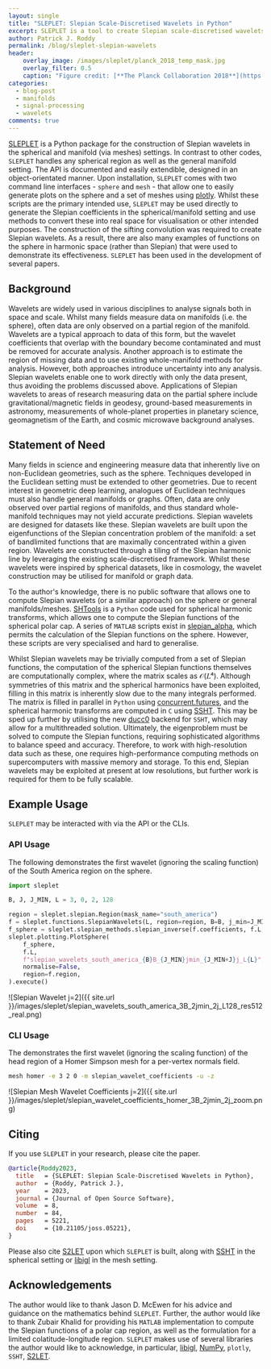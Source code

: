 ```yaml
---
layout: single
title: "SLEPLET: Slepian Scale-Discretised Wavelets in Python"
excerpt: SLEPLET is a tool to create Slepian scale-discretised wavelets that has recently passed the PyOpenSci review.
author: Patrick J. Roddy
permalink: /blog/sleplet-slepian-wavelets
header:
    overlay_image: /images/sleplet/planck_2018_temp_mask.jpg
    overlay_filter: 0.5
    caption: "Figure credit: [**The Planck Collaboration 2018**](https://www.aanda.org/articles/aa/full_html/2020/09/aa33881-18/F38.html)"
categories:
  - blog-post
  - manifolds
  - signal-processing
  - wavelets
comments: true
---
```


[SLEPLET](https://github.com/astro-informatics/sleplet) is a Python package for
the construction of Slepian wavelets in the spherical and manifold (via meshes)
settings. In contrast to other codes, `SLEPLET` handles any spherical region as
well as the general manifold setting. The API is documented and easily
extendible, designed in an object-orientated manner. Upon installation,
`SLEPLET` comes with two command line interfaces - `sphere` and `mesh` - that
allow one to easily generate plots on the sphere and a set of meshes using
[plotly](https://github.com/plotly/plotly.py). Whilst these scripts are the
primary intended use, `SLEPLET` may be used directly to generate the Slepian
coefficients in the spherical/manifold setting and use methods to convert these
into real space for visualisation or other intended purposes. The construction
of the sifting convolution was required to create Slepian wavelets. As a result,
there are also many examples of functions on the sphere in harmonic space
(rather than Slepian) that were used to demonstrate its effectiveness. `SLEPLET`
has been used in the development of several papers.

## Background

Wavelets are widely used in various disciplines to analyse signals both in space
and scale. Whilst many fields measure data on manifolds (i.e. the sphere),
often data are only observed on a partial region of the manifold. Wavelets are a
typical approach to data of this form, but the wavelet coefficients that overlap
with the boundary become contaminated and must be removed for accurate analysis.
Another approach is to estimate the region of missing data and to use existing
whole-manifold methods for analysis. However, both approaches introduce
uncertainty into any analysis. Slepian wavelets enable one to work directly with
only the data present, thus avoiding the problems discussed above. Applications
of Slepian wavelets to areas of research measuring data on the partial sphere
include gravitational/magnetic fields in geodesy, ground-based measurements in
astronomy, measurements of whole-planet properties in planetary science,
geomagnetism of the Earth, and cosmic microwave background analyses.

## Statement of Need

Many fields in science and engineering measure data that inherently live on
non-Euclidean geometries, such as the sphere. Techniques developed in the
Euclidean setting must be extended to other geometries. Due to recent interest
in geometric deep learning, analogues of Euclidean techniques must also handle
general manifolds or graphs. Often, data are only observed over partial regions
of manifolds, and thus standard whole-manifold techniques may not yield accurate
predictions. Slepian wavelets are designed for datasets like these. Slepian
wavelets are built upon the eigenfunctions of the Slepian concentration problem
of the manifold: a set of bandlimited functions that are maximally concentrated
within a given region. Wavelets are constructed through a tiling of the Slepian
harmonic line by leveraging the existing scale-discretised framework. Whilst
these wavelets were inspired by spherical datasets, like in cosmology, the
wavelet construction may be utilised for manifold or graph data.

To the author's knowledge, there is no public software that allows one to
compute Slepian wavelets (or a similar approach) on the sphere or general
manifolds/meshes. [SHTools](https://github.com/SHTOOLS/SHTOOLS) is a `Python`
code used for spherical harmonic transforms, which allows one to compute the
Slepian functions of the spherical polar cap. A series of `MATLAB` scripts exist
in [slepian_alpha](https://github.com/csdms-contrib/slepian_alpha), which
permits the calculation of the Slepian functions on the sphere. However, these
scripts are very specialised and hard to generalise.

Whilst Slepian wavelets may be trivially computed from a set of Slepian
functions, the computation of the spherical Slepian functions themselves are
computationally complex, where the matrix scales as 𝒪(𝐿⁴). Although symmetries
of this matrix and the spherical harmonics have been exploited, filling in this
matrix is inherently slow due to the many integrals performed. The matrix is
filled in parallel in `Python` using
[concurrent.futures](https://docs.python.org/3/library/concurrent.futures.html),
and the spherical harmonic transforms are computed in `C` using
[SSHT](https://github.com/astro-informatics/ssht). This may be sped up further
by utilising the new [ducc0](https://github.com/mreineck/ducc) backend for
`SSHT`, which may allow for a multithreaded solution. Ultimately, the
eigenproblem must be solved to compute the Slepian functions, requiring
sophisticated algorithms to balance speed and accuracy. Therefore, to work with
high-resolution data such as these, one requires high-performance computing
methods on supercomputers with massive memory and storage. To this end, Slepian
wavelets may be exploited at present at low resolutions, but further work is
required for them to be fully scalable.

## Example Usage

`SLEPLET` may be interacted with via the API or the CLIs.

### API Usage

The following demonstrates the first wavelet (ignoring the scaling function) of
the South America region on the sphere.

```python
import sleplet

B, J, J_MIN, L = 3, 0, 2, 128

region = sleplet.slepian.Region(mask_name="south_america")
f = sleplet.functions.SlepianWavelets(L, region=region, B=B, j_min=J_MIN, j=J)
f_sphere = sleplet.slepian_methods.slepian_inverse(f.coefficients, f.L, f.slepian)
sleplet.plotting.PlotSphere(
    f_sphere,
    f.L,
    f"slepian_wavelets_south_america_{B}B_{J_MIN}jmin_{J_MIN+J}j_L{L}",
    normalise=False,
    region=f.region,
).execute()
```

![Slepian Wavelet j=2]({{ site.url }}/images/sleplet/slepian_wavelets_south_america_3B_2jmin_2j_L128_res512_real.png)

### CLI Usage

The demonstrates the first wavelet (ignoring the scaling function) of the head
region of a Homer Simpson mesh for a per-vertex normals field.

```sh
mesh homer -e 3 2 0 -m slepian_wavelet_coefficients -u -z
```

![Slepian Mesh Wavelet Coefficients j=2]({{ site.url }}/images/sleplet/slepian_wavelet_coefficients_homer_3B_2jmin_2j_zoom.png)

## Citing

If you use `SLEPLET` in your research, please cite the paper.

```bibtex
@article{Roddy2023,
  title   = {SLEPLET: Slepian Scale-Discretised Wavelets in Python},
  author  = {Roddy, Patrick J.},
  year    = 2023,
  journal = {Journal of Open Source Software},
  volume  = 8,
  number  = 84,
  pages   = 5221,
  doi     = {10.21105/joss.05221},
}
```

Please also cite [S2LET](https://doi.org/10.1051/0004-6361/201220729) upon which
`SLEPLET` is built, along with [SSHT](https://doi.org/10.1109/TSP.2011.2166394)
in the spherical setting or [libigl](https://doi.org/10.1145/3134472.3134497) in
the mesh setting.

## Acknowledgements

The author would like to thank Jason D. McEwen for his advice and guidance on
the mathematics behind `SLEPLET`. Further, the author would like to thank Zubair
Khalid for providing his `MATLAB` implementation to compute the Slepian
functions of a polar cap region, as well as the formulation for a limited
colatitude-longitude region. `SLEPLET` makes use of several libraries the author
would like to acknowledge, in particular,
[libigl](https://github.com/libigl/libigl-python-bindings),
[NumPy](https://github.com/numpy/numpy), `plotly`, `SSHT`,
[S2LET](https://github.com/astro-informatics/s2let).

